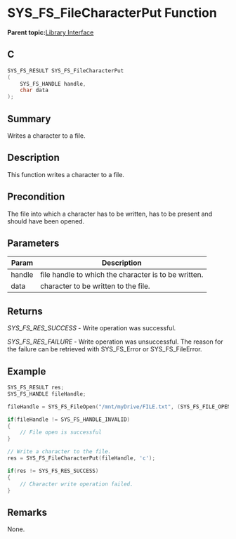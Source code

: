 # SYS\_FS\_FileCharacterPut Function

**Parent topic:**[Library Interface](GUID-42556FDF-A632-49FE-8A5E-9303A926578C.md)

## C

```c
SYS_FS_RESULT SYS_FS_FileCharacterPut
(
    SYS_FS_HANDLE handle,
    char data
);
```

## Summary

Writes a character to a file.

## Description

This function writes a character to a file.

## Precondition

The file into which a character has to be written, has to be present and should have been opened.

## Parameters

|Param|Description|
|-----|-----------|
|handle|file handle to which the character is to be written.|
|data|character to be written to the file.|

## Returns

*SYS\_FS\_RES\_SUCCESS* - Write operation was successful.

*SYS\_FS\_RES\_FAILURE* - Write operation was unsuccessful. The reason for<br />the failure can be retrieved with SYS\_FS\_Error or SYS\_FS\_FileError.

## Example

```c
SYS_FS_RESULT res;
SYS_FS_HANDLE fileHandle;

fileHandle = SYS_FS_FileOpen("/mnt/myDrive/FILE.txt", (SYS_FS_FILE_OPEN_WRITE_PLUS));

if(fileHandle != SYS_FS_HANDLE_INVALID)
{
    // File open is successful
}

// Write a character to the file.
res = SYS_FS_FileCharacterPut(fileHandle, 'c');

if(res != SYS_FS_RES_SUCCESS)
{
    // Character write operation failed.
}
```

## Remarks

None.

